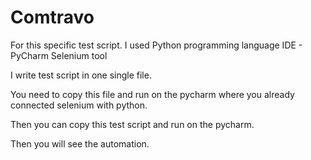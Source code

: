# Comtravo
For this specific test script.
I used Python programming language
IDE - PyCharm
Selenium tool

I write test script in one single file.

You need to copy this file and run on the pycharm where you already connected selenium with python.

Then you can copy this test script and run on the pycharm.

Then you will see the automation.
